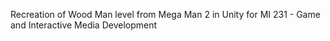 Recreation of Wood Man level from Mega Man 2 in Unity for MI 231 - Game and Interactive Media Development
